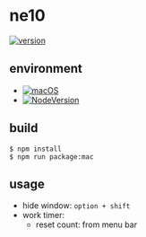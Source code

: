 # ne10

[![version](https://img.shields.io/badge/version-0.1.1-orange.svg)]()

## environment

- [![macOS](https://img.shields.io/badge/macOS_BigSur-11.4-green.svg)]()
- [![NodeVersion](https://img.shields.io/badge/node-16.3.0-blue.svg)](https://nodejs.org/ja/)


## build

```shell
$ npm install
$ npm run package:mac
```

## usage

- hide window: `option + shift`
- work timer:
	- reset count: from menu bar